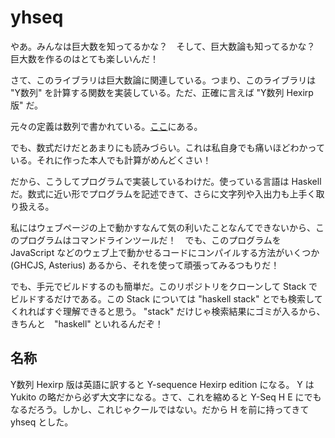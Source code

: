 # yhseq

やあ。みんなは巨大数を知ってるかな？　そして、巨大数論も知ってるかな？　巨大数を作るのはとても楽しいんだ！

さて、このライブラリは巨大数論に関連している。つまり、このライブラリは "Y数列" を計算する関数を実装している。ただ、正確に言えば "Y数列 Hexirp 版" だ。

元々の定義は数列で書かれている。[ここ](https://googology.wikia.org/ja/wiki/%E3%83%A6%E3%83%BC%E3%82%B6%E3%83%BC%E3%83%96%E3%83%AD%E3%82%B0:Hexirp/Y%E6%95%B0%E5%88%97_Hexirp_%E7%89%88)にある。

でも、数式だけだとあまりにも読みづらい。これは私自身でも痛いほどわかっている。それに作った本人でも計算がめんどくさい！

だから、こうしてプログラムで実装しているわけだ。使っている言語は Haskell だ。数式に近い形でプログラムを記述できて、さらに文字列や入出力も上手く取り扱える。

私にはウェブページの上で動かすなんて気の利いたことなんてできないから、このプログラムはコマンドラインツールだ！　でも、このプログラムを JavaScript などのウェブ上で動かせるコードにコンパイルする方法がいくつか (GHCJS, Asterius) あるから、それを使って頑張ってみるつもりだ！

でも、手元でビルドするのも簡単だ。このリポジトリをクローンして Stack でビルドするだけである。この Stack については "haskell stack" とでも検索してくれればすぐ理解できると思う。 "stack" だけじゃ検索結果にゴミが入るから、きちんと　"haskell" といれるんだぞ！

## 名称

Y数列 Hexirp 版は英語に訳すると Y-sequence Hexirp edition になる。 Y は Yukito の略だから必ず大文字になる。さて、これを縮めると Y-Seq H E にでもなるだろう。しかし、これじゃクールではない。だから H を前に持ってきて yhseq とした。
